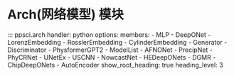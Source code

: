 # Arch(网络模型) 模块

::: ppsci.arch
    handler: python
    options:
      members:
        - MLP
        - DeepONet
        - LorenzEmbedding
        - RosslerEmbedding
        - CylinderEmbedding
        - Generator
        - Discriminator
        - PhysformerGPT2
        - ModelList
        - AFNONet
        - PrecipNet
        - PhyCRNet
        - UNetEx
        - USCNN
        - NowcastNet
        - HEDeepONets
        - DGMR
        - ChipDeepONets
        - AutoEncoder
      show_root_heading: true
      heading_level: 3
